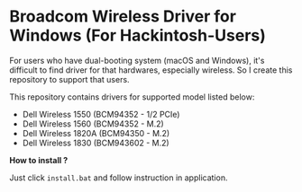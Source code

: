 # Broadcom Wireless Driver for Windows (For Hackintosh-Users)
For users who have dual-booting system (macOS and Windows), it's difficult to find driver for that hardwares, especially wireless. So I create this repository to support that users.

This repository contains drivers for supported model listed below:
- Dell Wireless 1550 (BCM94352 - 1/2 PCIe)
- Dell Wireless 1560 (BCM94352 - M.2)
- Dell Wireless 1820A (BCM94350 - M.2)
- Dell Wireless 1830 (BCM943602 - M.2)

**How to install ?**

Just click `install.bat` and follow instruction in application.
